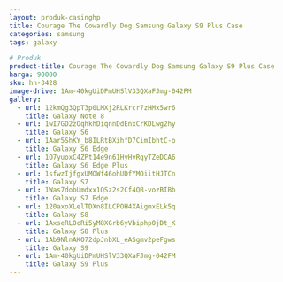 ```yaml
---
layout: produk-casinghp
title: Courage The Cowardly Dog Samsung Galaxy S9 Plus Case
categories: samsung
tags: galaxy

# Produk
product-title: Courage The Cowardly Dog Samsung Galaxy S9 Plus Case
harga: 90000
sku: hn-3428
image-drive: 1Am-40kgUiDPmUHSlV33QXaFJmg-042FM
gallery:
  - url: 12kmQg3QpT3p0LMXj2RLKrcr7zHMx5wr6
    title: Galaxy Note 8
  - url: 1wI7GD2zOqhkhDiqnnDdEnxCrKDLwg2hy
    title: Galaxy S6
  - url: 1Aar5ShKY_b8ILRtBXihfD7CimIbhtC-o
    title: Galaxy S6 Edge
  - url: 1O7yuoxC4ZPt14e9n61HyHvRgyTZeDCA6
    title: Galaxy S6 Edge Plus
  - url: 1sfwzIjfgxUMOWf46ohUDfYMOiitHJTCn
    title: Galaxy S7
  - url: 1Was7dobUmdxx1QSz2s2Cf4QB-vozBIBb
    title: Galaxy S7 Edge
  - url: 120axoXLelTDXn8ILCPOH4XAigmxELk5q
    title: Galaxy S8
  - url: 1AxseRLOcRi5yM8XGrb6yVbiphp0jDt_K
    title: Galaxy S8 Plus
  - url: 1Ab9NlnAKO72dpJnbXL_eASgmv2peFgws
    title: Galaxy S9
  - url: 1Am-40kgUiDPmUHSlV33QXaFJmg-042FM
    title: Galaxy S9 Plus
---
```

